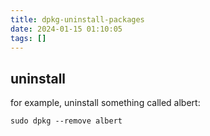 ```yaml
---
title: dpkg-uninstall-packages
date: 2024-01-15 01:10:05
tags: []
---
```

## uninstall 

for example, uninstall something called albert:

```
sudo dpkg --remove albert
```

